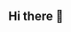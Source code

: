 ## Hi there 👋

<!--
**VictorBassora/VictorBassora** is a ✨ _special_ ✨ repository because its `README.md` (this file) appears on your GitHub profile.

Here are some ideas to get you started:

- 🔭 I’m currently working on ... The high school
- 🌱 I’m currently learning ... The life 
- 👯 I’m looking to collaborate on ... make codes
- 🤔 I’m looking for help with ... With this app 
- 💬 ask me for ... My life
- 📫 How to reach me: ... Nova Odessa 
- 😄 Pronouns: ... He/his
- ⚡ Fun fact: ... I was once one of the best players in my hero academia strongest hero 
-->

